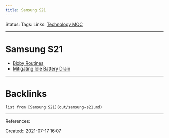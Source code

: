```yaml
---
title: Samsung S21
---
```

Status: 
Tags:
Links: [Technology MOC](out/technology-moc.md)
___
# Samsung S21
- [Bixby Routines](None)
- [Mitigating Idle Battery Drain](out/mitigating-idle-battery-drain.md)
___
# Backlinks
```dataview
list from [Samsung S21](out/samsung-s21.md)
```
___
References:

Created:: 2021-07-17 16:07
